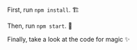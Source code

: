 First, run `npm install`. 🏗️

Then, run `npm start`. 🏁

Finally, take a look at the code for magic ✨
